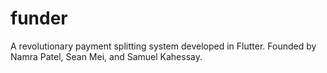# funder

A revolutionary payment splitting system developed in Flutter. Founded by Namra Patel, Sean Mei, and Samuel Kahessay. 
